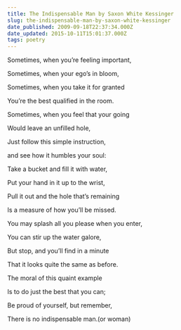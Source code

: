 ```yaml
---
title: The Indispensable Man by Saxon White Kessinger
slug: the-indispensable-man-by-saxon-white-kessinger
date_published: 2009-09-18T22:37:34.000Z
date_updated: 2015-10-11T15:01:37.000Z
tags: poetry
---
```


Sometimes, when you’re feeling important,

Sometimes, when your ego’s in bloom,

Sometimes, when you take it for granted

You’re the best qualified in the room.

Sometimes, when you feel that your going

Would leave an unfilled hole,

Just follow this simple instruction,

and see how it humbles your soul:

Take a bucket and fill it with water,

Put your hand in it up to the wrist,

Pull it out and the hole that’s remaining

Is a measure of how you’ll be missed.

You may splash all you please when you enter,

You can stir up the water galore,

But stop, and you’ll find in a minute

That it looks quite the same as before.

The moral of this quaint example

Is to do just the best that you can;

Be proud of yourself, but remember,

There is no indispensable man.(or woman)
